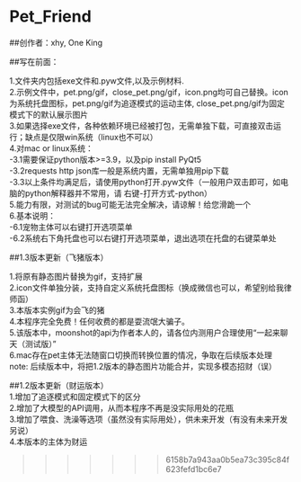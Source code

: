 # Pet_Friend

##创作者：xhy, One King

##写在前面：

1.文件夹内包括exe文件和.pyw文件,以及示例材料.  
2.示例文件中，pet.png/gif，close_pet.png/gif，icon.png均可自己替换。icon为系统托盘图标，pet.png/gif为追逐模式的运动主体, close_pet.png/gif为固定模式下的默认展示图片  
3.如果选择exe文件，各种依赖环境已经被打包，无需单独下载，可直接双击运行；缺点是仅限win系统（linux也不可以）  
4.对mac or linux系统：  
	-3.1需要保证python版本>=3.9，以及pip install PyQt5  
	-3.2requests http json库一般是系统内置，无需单独用pip下载  
	-3.3以上条件均满足后，请使用python打开.pyw文件（一般用户双击即可，如电脑的python解释器并不常用，请 右键-打开方式-python）  
5.能力有限，对测试的bug可能无法完全解决，请谅解！给您滑跪一个  
6.基本说明：  
	-6.1宠物主体可以右键打开选项菜单  
	-6.2系统右下角托盘也可以右键打开选项菜单，退出选项在托盘的右键菜单处  


##1.3版本更新（飞猪版本）  

1.将原有静态图片替换为gif，支持扩展  
2.icon文件单独分装，支持自定义系统托盘图标（换成微信也可以，希望别给我律师函）  
3.本版本实例gif为会飞的猪  
4.本程序完全免费！任何收费的都是耍流氓大骗子。  
5.该版本中，moonshot的api为作者本人的，请各位内测用户合理使用“一起来聊天（测试版）”  
6.mac存在pet主体无法随窗口切换而转换位置的情况，争取在后续版本处理  
note: 后续版本中，将把1.2版本的静态图片功能合并，实现多模态招财（误）  


##1.2版本更新（财运版本）  
1.增加了追逐模式和固定模式下的区分  
2.增加了大模型的API调用，从而本程序不再是没实际用处的花瓶  
3.增加了喂食、洗澡等选项（虽然没有实际用处），供未来开发（有没有未来开发另说）  
4.本版本的主体为财运  
>>>>>>> 6158b7a943aa0b5ea73c395c84f623fefd1bc6e7
